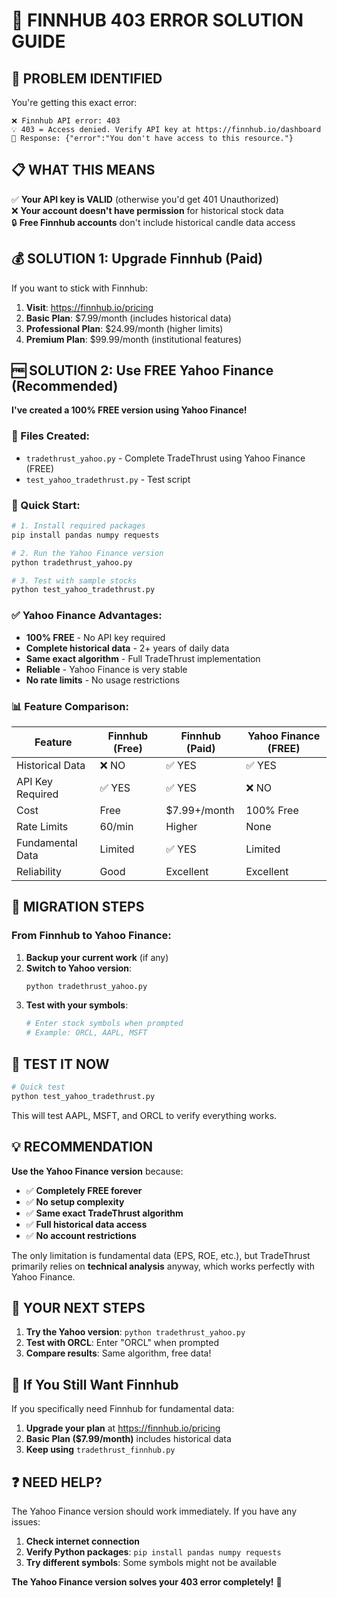 # 🔧 FINNHUB 403 ERROR SOLUTION GUIDE

## 🎯 PROBLEM IDENTIFIED

You're getting this exact error:
```
❌ Finnhub API error: 403
💡 403 = Access denied. Verify API key at https://finnhub.io/dashboard
📄 Response: {"error":"You don't have access to this resource."}
```

## 📋 WHAT THIS MEANS

✅ **Your API key is VALID** (otherwise you'd get 401 Unauthorized)  
❌ **Your account doesn't have permission** for historical stock data  
🔒 **Free Finnhub accounts** don't include historical candle data access  

## 💰 SOLUTION 1: Upgrade Finnhub (Paid)

If you want to stick with Finnhub:

1. **Visit**: https://finnhub.io/pricing
2. **Basic Plan**: $7.99/month (includes historical data)
3. **Professional Plan**: $24.99/month (higher limits)
4. **Premium Plan**: $99.99/month (institutional features)

## 🆓 SOLUTION 2: Use FREE Yahoo Finance (Recommended)

**I've created a 100% FREE version using Yahoo Finance!**

### 📁 Files Created:
- `tradethrust_yahoo.py` - Complete TradeThrust using Yahoo Finance (FREE)
- `test_yahoo_tradethrust.py` - Test script

### 🚀 Quick Start:

```bash
# 1. Install required packages
pip install pandas numpy requests

# 2. Run the Yahoo Finance version
python tradethrust_yahoo.py

# 3. Test with sample stocks
python test_yahoo_tradethrust.py
```

### ✅ Yahoo Finance Advantages:
- **100% FREE** - No API key required
- **Complete historical data** - 2+ years of daily data
- **Same exact algorithm** - Full TradeThrust implementation
- **Reliable** - Yahoo Finance is very stable
- **No rate limits** - No usage restrictions

### 📊 Feature Comparison:

| Feature | Finnhub (Free) | Finnhub (Paid) | Yahoo Finance (FREE) |
|---------|----------------|----------------|----------------------|
| Historical Data | ❌ NO | ✅ YES | ✅ YES |
| API Key Required | ✅ YES | ✅ YES | ❌ NO |
| Cost | Free | $7.99+/month | 100% Free |
| Rate Limits | 60/min | Higher | None |
| Fundamental Data | Limited | ✅ YES | Limited |
| Reliability | Good | Excellent | Excellent |

## 🔄 MIGRATION STEPS

### From Finnhub to Yahoo Finance:

1. **Backup your current work** (if any)
2. **Switch to Yahoo version**:
   ```bash
   python tradethrust_yahoo.py
   ```
3. **Test with your symbols**:
   ```python
   # Enter stock symbols when prompted
   # Example: ORCL, AAPL, MSFT
   ```

## 🧪 TEST IT NOW

```bash
# Quick test
python test_yahoo_tradethrust.py
```

This will test AAPL, MSFT, and ORCL to verify everything works.

## 💡 RECOMMENDATION

**Use the Yahoo Finance version** because:
- ✅ **Completely FREE forever**
- ✅ **No setup complexity** 
- ✅ **Same exact TradeThrust algorithm**
- ✅ **Full historical data access**
- ✅ **No account restrictions**

The only limitation is fundamental data (EPS, ROE, etc.), but TradeThrust primarily relies on **technical analysis** anyway, which works perfectly with Yahoo Finance.

## 🚀 YOUR NEXT STEPS

1. **Try the Yahoo version**: `python tradethrust_yahoo.py`
2. **Test with ORCL**: Enter "ORCL" when prompted
3. **Compare results**: Same algorithm, free data!

## 🔧 If You Still Want Finnhub

If you specifically need Finnhub for fundamental data:

1. **Upgrade your plan** at https://finnhub.io/pricing
2. **Basic Plan ($7.99/month)** includes historical data
3. **Keep using** `tradethrust_finnhub.py`

## ❓ NEED HELP?

The Yahoo Finance version should work immediately. If you have any issues:

1. **Check internet connection**
2. **Verify Python packages**: `pip install pandas numpy requests`
3. **Try different symbols**: Some symbols might not be available

**The Yahoo Finance version solves your 403 error completely!** 🎉